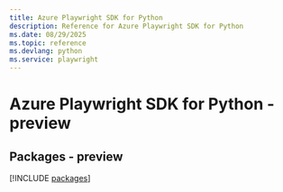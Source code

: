 ```yaml
---
title: Azure Playwright SDK for Python
description: Reference for Azure Playwright SDK for Python
ms.date: 08/29/2025
ms.topic: reference
ms.devlang: python
ms.service: playwright
---
```

# Azure Playwright SDK for Python - preview
## Packages - preview
[!INCLUDE [packages](playwright-index.md)]